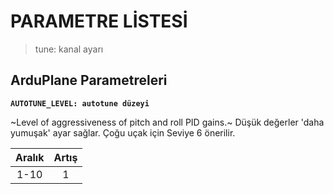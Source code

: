 # PARAMETRE LİSTESİ
> tune: kanal ayarı
## ArduPlane Parametreleri

**`AUTOTUNE_LEVEL: autotune düzeyi`**  

~Level of aggressiveness of pitch and roll PID gains.~ Düşük değerler 'daha yumuşak' ayar sağlar. Çoğu uçak için Seviye 6 önerilir.

| Aralık | Artış |
|:------:|:-----:|
|  1-10  |   1   |

